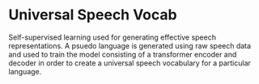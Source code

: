 # Universal Speech Vocab
Self-supervised learning used for generating effective speech representations. A psuedo language is generated using raw speech data and used to train the model consisting of a transformer encoder and decoder in order to create a universal speech vocabulary for a particular language.
